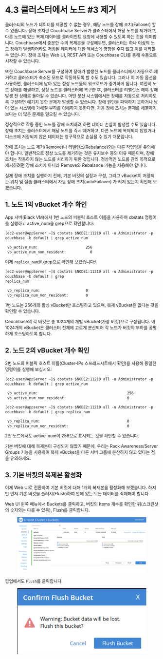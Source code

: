# 4.3 클러스터에서 노드 #3 제거

클러스터의 노드가 데이터를 제공할 수 없는 경우, 해당 노드를 장애 조치(Failover) 할 수 있습니다. 장애 조치란 Couchbase Server가 클러스터에서 해당 노드를 제거하고, 다른 노드에 있는 복제 데이터를 클라이언트 요청에 사용할 수 있도록 하는 것을 의미합니다. Couchbase에서 충분한 수의 복제본을 구성해두면, 클러스터는 하나 이상의 노드 장애가 발생하더라도 저장된 데이터에 대한 액세스에 영향을 주지 않고 이를 처리할 수 있습니다. 장애 조치는 Web UI, REST API 또는 Couchbase CLI를 통해 수동으로 시작할 수 있습니다.

또한 Couchbase Server를 구성하여 장애가 발생한 노드를 클러스터에서 자동으로 제거하고 클러스터가 축소된 모드로 작동하도록 할 수도 있습니다. 그러나 이 자동 옵션을 사용하면, 클러스터에 남아 있는 정상 노드들의 워크로드가 증가하게 됩니다. 여전히 노드 장애를 해결하고, 정상 노드를 클러스터에 복구한 후, 클러스터를 리밸런스 해야 장애 발생 전 상태로 돌아갈 수 있습니다. 어떤 분산 시스템에서든 장애를 자동으로 처리하도록 구성하면 예기치 못한 문제가 발생할 수 있습니다. 장애 원인을 파악하지 못하거나 남아 있는 시스템에 가해질 부하를 이해하지 못한다면, 자동 장애 조치는 문제를 해결하기보다는 더 많은 문제를 일으킬 수 있습니다.

정상적으로 작동 중인 노드를 장애 조치하려 하면 데이터 손실이 발생할 수도 있습니다. 장애 조치는 클러스터에서 해당 노드를 즉시 제거하고, 다른 노드에 복제되지 않았거나 디스크에 저장되지 않은 데이터는 영구적으로 손실될 수 있기 때문입니다.

장애 조치는 노드 제거(Remove)나 리밸런스(Rebalance)와는 다른 작업임을 유의해야 합니다. 일반적으로 정상 노드를 제거하는 것은 유지보수 등의 이유 때문이며, 장애 조치는 작동하지 않는 노드를 처리하기 위한 것입니다. 정상적인 노드를 관리 목적으로 제거하려면 장애 조치가 아니라 Remove와 Rebalance 기능을 사용해야 합니다.

실제 장애 조치를 실행하기 전에, 기본 버킷의 설정과 구성, 그리고 vBucket이 저장되는 위치 및 실습 클러스터에서 자동 장애 조치(autoFailover) 가 켜져 있는지 확인해 보겠습니다.



## 1.  노드 1의 vBucket 개수 확인

App 서버(Black VM)에서 1번 노드의 퍼블릭 호스트 이름을 사용하여 cbstats 명령어를 실행하고 active\_num을 grep으로 확인합니다:

```
[ec2-user@AppServer ~]$ cbstats $NODE1:11210 all -u Administrator -p couchbase -b default | grep active_num
```

```
 vb_active_num:                      256
 vb_active_num_non_resident:           0
```

이제 `replica_num`을 grep으로 확인해 보겠습니다:\


```
[ec2-user@AppServer ~]$ cbstats $NODE1:11210 all -u Administrator -p couchbase -b default | grep
replica_num
```

```
 vb_replica_num:                     0
 vb_replica_num_non_resident:        0
```

1번 노드는 256개의 활성 vBucket만 호스팅하고 있으며, 복제 vBucket은 없다는 것을 확인할 수 있습니다.

Couchbase의 각 버킷은 총 1024개의 개별 vBucket(가상 버킷)으로 구성됩니다. 이 1024개의 vBucket은 클러스터 전체에 고르게 분산되어 각 노드가 버킷의 부하를 공평하게 호스팅하도록 합니다.





## 2. 노드 2의 vBucket 개수 확인

2번 노드의 퍼블릭 호스트 이름(Cluster-IPs 스프레드시트에서 확인)을 사용해 동일한 명령어를 실행해 보십시오:

```
[ec2-user@AppServer ~]$ cbstats $NODE2:11210 all -u Administrator -p couchbase -b default | grep active_num
```

```
 vb_active_num:                                         256
 vb_active_num_non_resident:                            0
```

```
[ec2-user@appserver ~]$ cbstats $NODE2:11210 all -u Administrator -p couchbase -b default | grep replica_num
```

```
 vb_replica_num:                                        0
 vb_replica_num_non_resident:                           0
```

2번 노드에서도 active-num이 256으로 표시되는 것을 확인할 수 있습니다.

기본 버킷에 대해 복제본이 구성되지 않았기 때문에, 우리는 Rack Awareness/Server Groups 기능을 사용하여 복제 vBucket을 다른 서버 그룹에 분산하지 않고 있다는 점을 유의하세요.



## 3. 기본 버킷의 복제본 활성화

이제 Web UI로 전환하여 기본 버킷에 대해 1개의 복제본을 활성화해 보겠습니다. 하지만 먼저 기본 버킷을 플러시(Flush)하여 안에 있는 모든 데이터를 삭제해야 합니다.

Web UI 왼쪽 메뉴에서 Buckets를 클릭하고, 버킷의 Items 개수를 확인한 뒤(스크린샷의 숫자와는 다를 수 있음), Flush를 클릭합니다.

<figure><img src="../.gitbook/assets/image (2).png" alt=""><figcaption></figcaption></figure>

팝업에서도 `Flush`를 클릭합니다.

<div align="left"><figure><img src="../.gitbook/assets/image (3).png" alt=""><figcaption></figcaption></figure></div>



